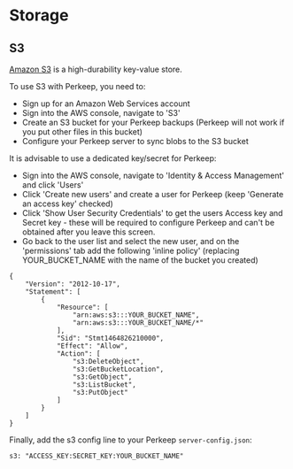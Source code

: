 # Storage

## S3

[Amazon S3](https://aws.amazon.com/s3/) is a high-durability key-value store.

To use S3 with Perkeep, you need to:

* Sign up for an Amazon Web Services account
* Sign into the AWS console, navigate to 'S3'
* Create an S3 bucket for your Perkeep backups (Perkeep will not work if you put other files in this bucket)
* Configure your Perkeep server to sync blobs to the S3 bucket

It is advisable to use a dedicated key/secret for Perkeep:

* Sign into the AWS console, navigate to 'Identity & Access Management' and click 'Users'
* Click 'Create new users' and create a user for Perkeep (keep 'Generate an access key' checked)
* Click 'Show User Security Credentials' to get the users Access key and Secret key - these will be required to configure Perkeep and can't be obtained after you leave this screen.
* Go back to the user list and select the new user, and on the 'permissions' tab add the following 'inline policy' (replacing YOUR_BUCKET_NAME with the name of the bucket you created)

```
{
    "Version": "2012-10-17",
    "Statement": [
        {
            "Resource": [
                "arn:aws:s3:::YOUR_BUCKET_NAME",
                "arn:aws:s3:::YOUR_BUCKET_NAME/*"
            ],
            "Sid": "Stmt1464826210000",
            "Effect": "Allow",
            "Action": [
                "s3:DeleteObject",
                "s3:GetBucketLocation",
                "s3:GetObject",
                "s3:ListBucket",
                "s3:PutObject"
            ]
        }
    ]
}
```

Finally, add the s3 config line to your Perkeep `server-config.json`:
```
s3: "ACCESS_KEY:SECRET_KEY:YOUR_BUCKET_NAME"
```
